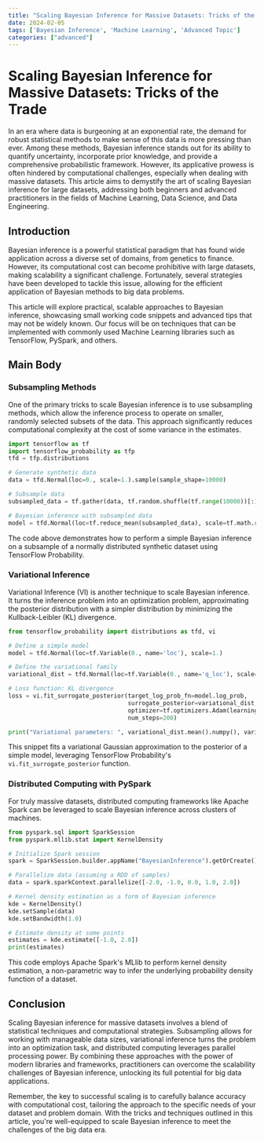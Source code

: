 ```yaml
---
title: "Scaling Bayesian Inference for Massive Datasets: Tricks of the Trade"
date: 2024-02-05
tags: ['Bayesian Inference', 'Machine Learning', 'Advanced Topic']
categories: ["advanced"]
---
```



# Scaling Bayesian Inference for Massive Datasets: Tricks of the Trade

In an era where data is burgeoning at an exponential rate, the demand for robust statistical methods to make sense of this data is more pressing than ever. Among these methods, Bayesian inference stands out for its ability to quantify uncertainty, incorporate prior knowledge, and provide a comprehensive probabilistic framework. However, its applicative prowess is often hindered by computational challenges, especially when dealing with massive datasets. This article aims to demystify the art of scaling Bayesian inference for large datasets, addressing both beginners and advanced practitioners in the fields of Machine Learning, Data Science, and Data Engineering.

## Introduction

Bayesian inference is a powerful statistical paradigm that has found wide application across a diverse set of domains, from genetics to finance. However, its computational cost can become prohibitive with large datasets, making scalability a significant challenge. Fortunately, several strategies have been developed to tackle this issue, allowing for the efficient application of Bayesian methods to big data problems.

This article will explore practical, scalable approaches to Bayesian inference, showcasing small working code snippets and advanced tips that may not be widely known. Our focus will be on techniques that can be implemented with commonly used Machine Learning libraries such as TensorFlow, PySpark, and others. 

## Main Body

### Subsampling Methods

One of the primary tricks to scale Bayesian inference is to use subsampling methods, which allow the inference process to operate on smaller, randomly selected subsets of the data. This approach significantly reduces computational complexity at the cost of some variance in the estimates.

```python
import tensorflow as tf
import tensorflow_probability as tfp
tfd = tfp.distributions

# Generate synthetic data
data = tfd.Normal(loc=0., scale=1.).sample(sample_shape=10000)

# Subsample data
subsampled_data = tf.gather(data, tf.random.shuffle(tf.range(10000))[:1000])

# Bayesian inference with subsampled data
model = tfd.Normal(loc=tf.reduce_mean(subsampled_data), scale=tf.math.reduce_std(subsampled_data))
```

The code above demonstrates how to perform a simple Bayesian inference on a subsample of a normally distributed synthetic dataset using TensorFlow Probability.

### Variational Inference

Variational Inference (VI) is another technique to scale Bayesian inference. It turns the inference problem into an optimization problem, approximating the posterior distribution with a simpler distribution by minimizing the Kullback-Leibler (KL) divergence.

```python
from tensorflow_probability import distributions as tfd, vi

# Define a simple model
model = tfd.Normal(loc=tf.Variable(0., name='loc'), scale=1.)

# Define the variational family
variational_dist = tfd.Normal(loc=tf.Variable(0., name='q_loc'), scale=tfp.util.TransformedVariable(1., tfp.bijectors.Exp(), name='q_scale'))

# Loss function: KL divergence
loss = vi.fit_surrogate_posterior(target_log_prob_fn=model.log_prob,
                                  surrogate_posterior=variational_dist,
                                  optimizer=tf.optimizers.Adam(learning_rate=0.01),
                                  num_steps=200)

print("Variational parameters: ", variational_dist.mean().numpy(), variational_dist.stddev().numpy())
```

This snippet fits a variational Gaussian approximation to the posterior of a simple model, leveraging TensorFlow Probability's `vi.fit_surrogate_posterior` function.

### Distributed Computing with PySpark

For truly massive datasets, distributed computing frameworks like Apache Spark can be leveraged to scale Bayesian inference across clusters of machines.

```python
from pyspark.sql import SparkSession
from pyspark.mllib.stat import KernelDensity

# Initialize Spark session
spark = SparkSession.builder.appName("BayesianInference").getOrCreate()

# Parallelize data (assuming a RDD of samples)
data = spark.sparkContext.parallelize([-2.0, -1.0, 0.0, 1.0, 2.0])

# Kernel density estimation as a form of Bayesian inference
kde = KernelDensity()
kde.setSample(data)
kde.setBandwidth(1.0)

# Estimate density at some points
estimates = kde.estimate([-1.0, 2.0])
print(estimates)
```

This code employs Apache Spark's MLlib to perform kernel density estimation, a non-parametric way to infer the underlying probability density function of a dataset.

## Conclusion

Scaling Bayesian inference for massive datasets involves a blend of statistical techniques and computational strategies. Subsampling allows for working with manageable data sizes, variational inference turns the problem into an optimization task, and distributed computing leverages parallel processing power. By combining these approaches with the power of modern libraries and frameworks, practitioners can overcome the scalability challenges of Bayesian inference, unlocking its full potential for big data applications.

Remember, the key to successful scaling is to carefully balance accuracy with computational cost, tailoring the approach to the specific needs of your dataset and problem domain. With the tricks and techniques outlined in this article, you're well-equipped to scale Bayesian inference to meet the challenges of the big data era.